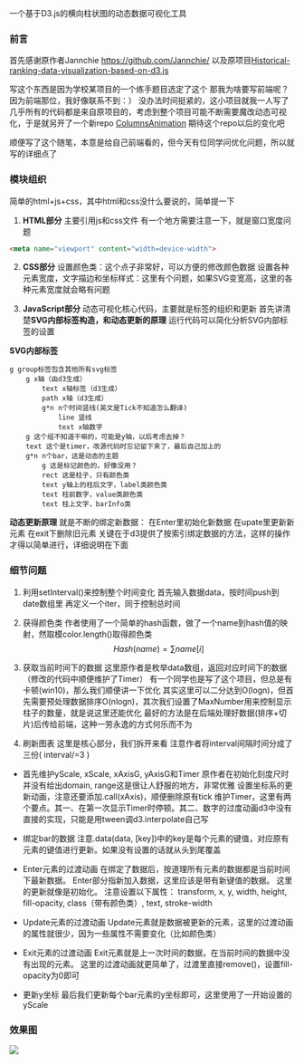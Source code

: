 一个基于D3.js的横向柱状图的动态数据可视化工具

### 前言
首先感谢原作者Jannchie <https://github.com/Jannchie/>
以及原项目[Historical-ranking-data-visualization-based-on-d3.js](https://github.com/Jannchie/Historical-ranking-data-visualization-based-on-d3.js)

写这个东西是因为学校某项目的一个练手题目选定了这个
那我为啥要写前端呢？因为前端那位，我好像联系不到：）
没办法时间挺紧的，这小项目就我一人写了
几乎所有的代码都是来自原项目的，考虑到整个项目可能不断需要魔改动态可视化，于是就另开了一个新repo [ColumnsAnimation](https://github.com/TangliziGit/ColumnsAnimation)
期待这个repo以后的变化吧

顺便写了这个随笔，本意是给自己前端看的，但今天有位同学问优化问题，所以就写的详细点了

### 模块组织
简单的html+js+css，其中html和css没什么要说的，简单提一下
1. **HTML部分**
主要引用js和css文件
有一个地方需要注意一下，就是窗口宽度问题
```html
<meta name="viewport" content="width=device-width">
```

2. **CSS部分**
设置颜色类：这个点子非常好，可以方便的修改颜色数据
设置各种元素宽度，文字描边和坐标样式：这里有个问题，如果SVG变宽高，这里的各种元素宽度就会略有问题

3. **JavaScript部分**
动态可视化核心代码，主要就是标签的组织和更新
首先讲清楚**SVG内部标签构造，和动态更新的原理**
运行代码可以简化分析SVG内部标签的设置

**SVG内部标签**
```
g group标签包含其他所有svg标签
    g x轴（由d3生成）
        text x轴标签（d3生成）
        path x轴（d3生成）
        g*n n个时间竖线(英文是Tick不知道怎么翻译)
            line 竖线
            text x轴数字
    g 这个组不知道干嘛的，可能是y轴，以后考虑去掉？
    text 这个是timer，改源代码时忘记留下来了，最后自己加上的
    g*n n个bar，这是动态的主题
        g 这是标记颜色的，好像没用？
        rect 这是柱子，只有颜色类
        text y轴上的柱后文字，label类颜色类
        text 柱前数字，value类颜色类
        text 柱上文字，barInfo类
```
**动态更新原理**
就是不断的绑定新数据：
在Enter里初始化新数据
在upate里更新新元素
在exit下删除旧元素
关键在于d3提供了按索引绑定数据的方法，这样的操作才得以简单进行，详细说明在下面

### 细节问题
1. 利用setInterval()来控制整个时间变化
首先输入数据data，按时间push到date数组里
再定义一个iter，同于控制总时间

2. 获得颜色类
作者使用了一个简单的hash函数，做了一个name到hash值的映射，然取模color.length()取得颜色类
$$
Hash(name)=\sum name[i]
$$

2. 获取当前时间下的数据
这里原作者是枚举data数组，返回对应时间下的数据（修改的代码中顺便维护了Timer）
有一个同学也是写了这个项目，但总是有卡顿(win10)，那么我们顺便讲一下优化
其实这里可以二分达到O(logn)，但首先需要预处理数据排序O(nlogn)，其次我们设置了MaxNumber用来控制显示柱子的数量，就是说这里还能优化
最好的方法是在后端处理好数据(排序+切片)后传给前端，这种一劳永逸的方式何乐而不为

3. 刷新图表
这里是核心部分，我们拆开来看
注意作者将interval间隔时间分成了三份( interval/=3 )

- 首先维护yScale, xScale, xAxisG, yAxisG和Timer
原作者在初始化刻度尺时并没有给出domain, range这是很让人舒服的地方，非常优雅
设置坐标系的更新动画，注意还要添加.call(xAxis)，顺便删除原有tick
维护Timer，这里有两个要点。其一、在第一次显示Timer时停顿。其二、数字的过度动画d3中没有直接的实现，只能是用tween调d3.interpolate自己写

- 绑定bar的数据
注意.data(data, [key])中的key是每个元素的键值，对应原有元素的键值进行更新。如果没有设置的话就从头到尾覆盖

- Enter元素的过渡动画
在绑定了数据后，按道理所有元素的数据都是当前时间下最新数据。
Enter部分指新加入数据，这里应该是带有新键值的数据。
这里的更新就像是初始化。
注意设置以下属性：
transform, x, y, width, height, fill-opacity, class（带有颜色类）, text, stroke-width

- Update元素的过渡动画
Update元素就是数据被更新的元素，这里的过渡动画的属性就很少，因为一些属性不需要变化（比如颜色类）

- Exit元素的过渡动画
Exit元素就是上一次时间的数据，在当前时间的数据中没有出现的元素。
这里的过渡动画就更简单了，过渡里直接remove()，设置fill-opacity为0即可

- 更新y坐标
最后我们更新每个bar元素的y坐标即可，这里使用了一开始设置的yScale

### 效果图
![](https://images2018.cnblogs.com/blog/1225237/201808/1225237-20180801223635843-931453791.png)